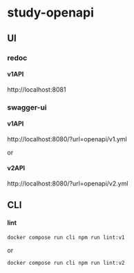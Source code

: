 # study-openapi

## UI

### redoc
#### v1API
http://localhost:8081

### swagger-ui
#### v1API
http://localhost:8080/?url=openapi/v1.yml
  
or

#### v2API
http://localhost:8080/?url=openapi/v2.yml

## CLI
#### lint

```
docker compose run cli npm run lint:v1
```
or
```
docker compose run cli npm run lint:v2
```
